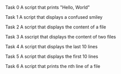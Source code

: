 Task 0
A script that prints "Hello, World"

Task 1
A script that displays a confused smiley

Task 2
A script that displays the content of a file

Task 3
A sscript that displays the content of two files

Task 4
A script that displays the last 10 lines

Task 5
A script that displays the first 10 lines

Task 6
A script that prints the nth line of a file


